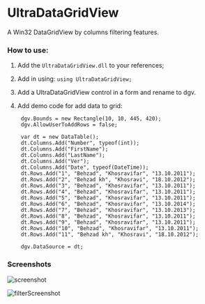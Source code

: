 # UltraDataGridView
A Win32 DataGridView by columns filtering features.

### How to use:

1. Add the `UltraDataGridView.dll` to your references;

2. Add in using: `using UltraDataGridView;`

3. Add a UltraDataGridView control in a form and rename to dgv.

3. Add demo code for add data to grid:

	    dgv.Bounds = new Rectangle(10, 10, 445, 420);
	    dgv.AllowUserToAddRows = false;
	
	    var dt = new DataTable();
	    dt.Columns.Add("Number", typeof(int));
	    dt.Columns.Add("FirstName");
	    dt.Columns.Add("LastName");
	    dt.Columns.Add("Ver");
	    dt.Columns.Add("Date", typeof(DateTime));
	    dt.Rows.Add("1", "Behzad", "Khosravifar", "13.10.2011");
	    dt.Rows.Add("2", "Behzad kh", "Khosravi", "18.10.2012");
	    dt.Rows.Add("3", "Behzad", "Khosravifar", "13.10.2011");
	    dt.Rows.Add("4", "Behzad", "Khosravifar", "13.10.2011");
	    dt.Rows.Add("5", "Behzad", "Khosravifar", "13.10.2011");
	    dt.Rows.Add("6", "Behzad", "Khosravifar", "13.10.2014");
	    dt.Rows.Add("7", "Behzad", "Khosravifar", "13.10.2013");
	    dt.Rows.Add("8", "Behzad", "Khosravifar", "13.10.2011");
	    dt.Rows.Add("9", "Behzad", "Khosravifar", "13.10.2011");
	    dt.Rows.Add("10", "Behzad", "Khosravifar", "13.10.2011");
	    dt.Rows.Add("11", "Behzad kh", "Khosravi", "18.10.2012");
	
	    dgv.DataSource = dt;
		
		
		
### Screenshots

![screenshot](https://raw.githubusercontent.com/Behzadkhosravifar/UltraDataGridView/master/img/screenshot.png)

![filterScreenshot](https://raw.githubusercontent.com/Behzadkhosravifar/UltraDataGridView/master/img/filterScreenshot.png)
